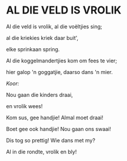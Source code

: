 # AL DIE VELD IS VROLIK

Al die veld is vrolik, al die voëltjies sing;

al die kriekies kriek daar buit',

elke sprinkaan spring.

Al die koggelmandertjies kom om fees te vier;

hier galop 'n goggatjie, daarso dans 'n mier.


_Koor:_

Nou gaan die kinders draai,

en vrolik wees!

Kom sus, gee handjie! Almal moet draai!

Boet gee ook handjie! Nou gaan ons swaai!

Dis tog so prettig! Wie dans met my?

Al in die rondte, vrolik en bly!

